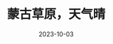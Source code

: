 ---
layout: page
title: 蒙古草原，天气晴
description: >
  难忘最后一幕，普洁和妈妈骑着马远去。两位马背上的蒙古女子，今生太苦了；如果真的有来世，愿你们投个好胎。外婆好可爱，喜欢。
category: 电影
img: assets/img/movie/2023/meng_gu_cao_yuan_tian_qi_qing.webp
star: 5
date: 2023-10-03
---
